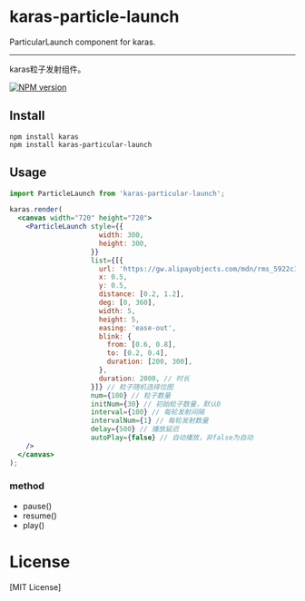 # karas-particle-launch
ParticularLaunch component for karas.

---
karas粒子发射组件。

[![NPM version](https://img.shields.io/npm/v/karas-particular-launch.svg)](https://npmjs.org/package/karas-particular-launch)

## Install
```
npm install karas
npm install karas-particular-launch
```

## Usage

```jsx
import ParticleLaunch from 'karas-particular-launch';

karas.render(
  <canvas width="720" height="720">
    <ParticleLaunch style={{
                      width: 300,
                      height: 300,
                    }}
                    list={[{
                      url: 'https://gw.alipayobjects.com/mdn/rms_5922c1/afts/img/A*lW6mQ46eA0MAAAAAAAAAAAAAARQnAQ',
                      x: 0.5,
                      y: 0.5,
                      distance: [0.2, 1.2],
                      deg: [0, 360],
                      width: 5,
                      height: 5,
                      easing: 'ease-out',
                      blink: {
                        from: [0.6, 0.8],
                        to: [0.2, 0.4],
                        duration: [200, 300],
                      },
                      duration: 2000, // 时长
                    }]} // 粒子随机选择位图
                    num={100} // 粒子数量
                    initNum={30} // 初始粒子数量，默认0
                    interval={100} // 每轮发射间隔
                    intervalNum={1} // 每轮发射数量
                    delay={500} // 播放延迟
                    autoPlay={false} // 自动播放，非false为自动
    />
  </canvas>
);
```

### method

* pause()
* resume()
* play()

# License
[MIT License]
